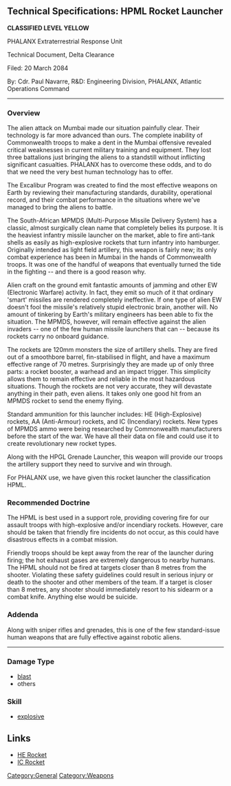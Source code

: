 ## Technical Specifications: HPML Rocket Launcher

**CLASSIFIED LEVEL YELLOW**

PHALANX Extraterrestrial Response Unit

Technical Document, Delta Clearance

Filed: 20 March 2084

By: Cdr. Paul Navarre, R&D: Engineering Division, PHALANX, Atlantic
Operations Command

------------------------------------------------------------------------

### Overview

The alien attack on Mumbai made our situation painfully clear. Their
technology is far more advanced than ours. The complete inability of
Commonwealth troops to make a dent in the Mumbai offensive revealed
critical weaknesses in current military training and equipment. They
lost three battalions just bringing the aliens to a standstill without
inflicting significant casualties. PHALANX has to overcome these odds,
and to do that we need the very best human technology has to offer.

The Excalibur Program was created to find the most effective weapons on
Earth by reviewing their manufacturing standards, durability,
operational record, and their combat performance in the situations where
we've managed to bring the aliens to battle.

The South-African MPMDS (Multi-Purpose Missile Delivery System) has a
classic, almost surgically clean name that completely belies its
purpose. It is the heaviest infantry missile launcher on the market,
able to fire anti-tank shells as easily as high-explosive rockets that
turn infantry into hamburger. Originally intended as light field
artillery, this weapon is fairly new; its only combat experience has
been in Mumbai in the hands of Commonwealth troops. It was one of the
handful of weapons that eventually turned the tide in the fighting --
and there is a good reason why.

Alien craft on the ground emit fantastic amounts of jamming and other EW
(Electronic Warfare) activity. In fact, they emit so much of it that
ordinary 'smart' missiles are rendered completely ineffective. If one
type of alien EW doesn't fool the missile's relatively stupid electronic
brain, another will. No amount of tinkering by Earth's military
engineers has been able to fix the situation. The MPMDS, however, will
remain effective against the alien invaders -- one of the few human
missile launchers that can -- because its rockets carry no onboard
guidance.

The rockets are 120mm monsters the size of artillery shells. They are
fired out of a smoothbore barrel, fin-stabilised in flight, and have a
maximum effective range of 70 metres. Surprisingly they are made up of
only three parts: a rocket booster, a warhead and an impact trigger.
This simplicity allows them to remain effective and reliable in the most
hazardous situations. Though the rockets are not very accurate, they
will devastate anything in their path, even aliens. It takes only one
good hit from an MPMDS rocket to send the enemy flying.

Standard ammunition for this launcher includes: HE (High-Explosive)
rockets, AA (Anti-Armour) rockets, and IC (Incendiary) rockets. New
types of MPMDS ammo were being researched by Commonwealth manufacturers
before the start of the war. We have all their data on file and could
use it to create revolutionary new rocket types.

Along with the HPGL Grenade Launcher, this weapon will provide our
troops the artillery support they need to survive and win through.

For PHALANX use, we have given this rocket launcher the classification
HPML.

### Recommended Doctrine

The HPML is best used in a support role, providing covering fire for our
assault troops with high-explosive and/or incendiary rockets. However,
care should be taken that friendly fire incidents do not occur, as this
could have disastrous effects in a combat mission.

Friendly troops should be kept away from the rear of the launcher during
firing; the hot exhaust gases are extremely dangerous to nearby humans.
The HPML should not be fired at targets closer than 8 metres from the
shooter. Violating these safety guidelines could result in serious
injury or death to the shooter and other members of the team. If a
target is closer than 8 metres, any shooter should immediately resort to
his sidearm or a combat knife. Anything else would be suicide.

### Addenda

Along with sniper rifles and grenades, this is one of the few
standard-issue human weapons that are fully effective against robotic
aliens.

------------------------------------------------------------------------

### Damage Type

- [blast](Damage/blast "wikilink")
- others

### Skill

- [explosive](Skills/explosive "wikilink")

## Links

- [HE Rocket](Equipment/Ammunition/HE_Rocket "wikilink")
- [IC Rocket](Equipment/Ammunition/IC_Rocket "wikilink")

[Category:General](Category:General "wikilink")
[Category:Weapons](Category:Weapons "wikilink")